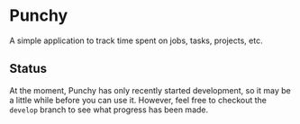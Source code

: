 # Punchy

A simple application to track time spent on jobs, tasks, projects, etc.

## Status

At the moment, Punchy has only recently started development, so it may be a
little while before you can use it. However, feel free to checkout the `develop`
branch to see what progress has been made.
